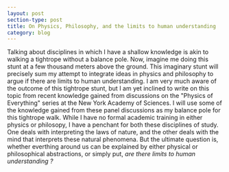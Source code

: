 ```yaml
---
layout: post
section-type: post
title: On Physics, Philosophy, and the limits to human understanding
category: blog
---
```


<p> Talking about disciplines in which I have a shallow knowledge is akin to walking a tightrope without a balance pole. Now, imagine me doing this stunt at a few thousand meters above the ground. This imaginary stunt will precisely sum my attempt to integrate ideas in physics and philosophy to argue if there are limits to human understanding. I am very much aware of the outcome of this tightrope stunt, but I am yet inclined to write on this topic from recent knowledge gained from discussions on the &quot;Physics of Everything&quot; series at the New York Academy of Sciences. I will use some of the knowledge gained from these panel discussions as my balance pole for this tightrope walk. While I have no formal academic training in either physics or philosopy, I have a penchant for both these disciplines of study. One deals with interpreting the laws of nature, and the other deals with the mind that interprets these natural phenomena. But the ultimate question is, whether everthing around us can be explained by either physical or philosophical abstractions, or simply put, <i> are there limits to human understanding ? </i> </p>

